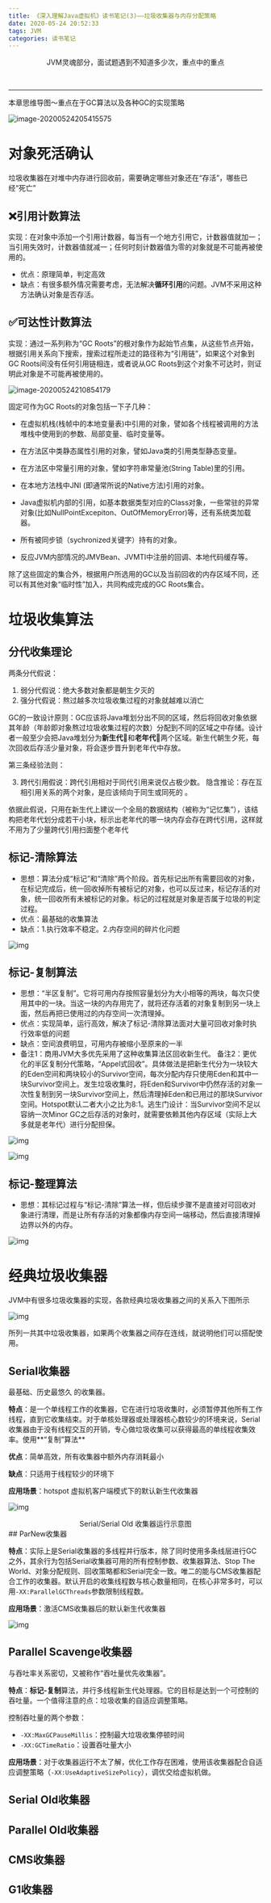 ```yaml
---
title: 《深入理解Java虚拟机》读书笔记(3)——垃圾收集器与内存分配策略
date: 2020-05-24 20:52:33
tags: JVM
categories: 读书笔记
---
```


<center>
  JVM灵魂部分，面试题遇到不知道多少次，重点中的重点
</center>

​	<!--more-->

---

本章思维导图～重点在于GC算法以及各种GC的实现策略

![image-20200524205415575](https://1900-1300387133.cos.ap-chengdu.myqcloud.com/image/image-20200524205415575.png)

# 对象死活确认

垃圾收集器在对堆中内存进行回收前，需要确定哪些对象还在“存活”，哪些已经“死亡”

## ❌引用计数算法

实现：在对象中添加一个引用计数器，每当有一个地方引用它，计数器值就加一；当引用失效时，计数器值就减一；任何时刻计数器值为零的对象就是不可能再被使用的。

- 优点：原理简单，判定高效
- 缺点：有很多额外情况需要考虑，无法解决**循环引用**的问题。JVM不采用这种方法确认对象是否存活。

## ✅可达性计数算法

实现：通过一系列称为“GC Roots”的根对象作为起始节点集，从这些节点开始，根据引用关系向下搜索，搜索过程所走过的路径称为“引用链”，如果这个对象到GC Roots间没有任何引用链相连，或者说从GC Roots到这个对象不可达时，则证明此对象是不可能再被使用的。

![image-20200524210854179](https://1900-1300387133.cos.ap-chengdu.myqcloud.com/image/image-20200524210854179.png)

固定可作为GC Roots的对象包括一下子几种：

- 在虚拟机栈(栈帧中的本地变量表)中引用的对象，譬如各个线程被调用的方法堆栈中使用到的参数、局部变量、临时变量等。

- 在方法区中类静态属性引用的对象，譬如Java类的引用类型静态变量。

- 在方法区中常量引用的对象，譬如字符串常量池(String Table)里的引用。

- 在本地方法栈中JNI (即通常所说的Native方法)引用的对象。

- Java虚拟机内部的引用，如基本数据类型对应的Class对象，一些常驻的异常对象(比如NullPointExcepiton、OutOfMemoryError)等，还有系统类加载器。

- 所有被同步锁（sychronized关键字）持有的对象。
- 反应JVM内部情况的JMVBean、JVMTI中注册的回调、本地代码缓存等。

除了这些固定的集合外，根据用户所选用的GC以及当前回收的内存区域不同，还可以有其他对象“临时性”加入，共同构成完成的GC Roots集合。

# 垃圾收集算法

## 分代收集理论

两条分代假说：

1. 弱分代假说：绝大多数对象都是朝生夕灭的
2. 强分代假说：熬过越多次垃圾收集过程的对象就越难以消亡

GC的一致设计原则：GC应该将Java堆划分出不同的区域，然后将回收对象依据其年龄（年龄即对象熬过垃圾收集过程的次数）分配到不同的区域之中存储。设计者一般至少会把Java堆划分为**新生代**👶和**老年代**👴两个区域。新生代朝生夕死，每次回收后存活少量对象，将会逐步晋升到老年代中存放。

第三条经验法则：

3. 跨代引用假说：跨代引用相对于同代引用来说仅占极少数。
   隐含推论：存在互相引用关系的两个对象，是应该倾向于同生或同死的 。

依据此假说，只用在新生代上建议一个全局的数据结构（被称为“记忆集”），该结构把老年代划分成若干小块，标示出老年代的哪一块内存会存在跨代引用，这样就不用为了少量跨代引用扫面整个老年代

## 标记-清除算法

- 思想：算法分成“标记”和“清除”两个阶段。首先标记出所有需要回收的对象，在标记完成后，统一回收掉所有被标记的对象，也可以反过来，标记存活的对象，统一回收所有未被标记的对象。标记的过程就是对象是否属于垃圾的判定过程。
- 优点：最基础的收集算法
- 缺点：1.执行效率不稳定。2.内存空间的碎片化问题

![img](https://1900-1300387133.cos.ap-chengdu.myqcloud.com/image/989246-20170406161514082-1220415753.jpg)

## 标记-复制算法

- 思想：“半区复制”。它将可用内存按照容量划分为大小相等的两块，每次只使用其中的一块。当这一块的内存用完了，就将还存活着的对象复制到另一块上面，然后再把已使用过的内存空间一次清理掉。
- 优点：实现简单，运行高效，解决了标记-清除算法面对大量可回收对象时执行效率低的问题
- 缺点：空间浪费明显，可用内存被缩小至原来的一半
- 备注1：商用JVM大多优先采用了这种收集算法区回收新生代。
  备注2：更优化的半区复制分代策略，“Appel式回收”。具体做法是把新生代分为一块较大的Eden空间和两块较小的Survivor空间，每次分配内存只使用Eden和其中一块Survivor空间上。发生垃圾收集时，将Eden和Survivor中仍然存活的对象一次性复制到另一块Survivor空间上，然后清理掉Eden和已用过的那块Survivor空间。Hotspot默认二者大小之比为8:1。逃生门设计：当Survivor空间不足以容纳一次Minor GC之后存活的对象时，就需要依赖其他内存区域（实际上大多就是老年代）进行分配担保。

![img](https://1900-1300387133.cos.ap-chengdu.myqcloud.com/image/989246-20170406162053957-592638524.jpg)

![img](https://1900-1300387133.cos.ap-chengdu.myqcloud.com/image/989246-20170406170311707-1412704605.jpg)

## 标记-整理算法

- 思想：其标记过程与“标记-清除”算法一样，但后续步骤不是直接对可回收对象进行清理，而是让所有存活的对象都像内存空间一端移动，然后直接清理掉边界以外的内存。

![img](https://1900-1300387133.cos.ap-chengdu.myqcloud.com/image/989246-20170406162848519-1635773526.jpg)

# 经典垃圾收集器

JVM中有很多垃圾收集器的实现，各款经典垃圾收集器之间的关系入下图所示

![img](https://1900-1300387133.cos.ap-chengdu.myqcloud.com/image/1326194-20181017145352803-1499680295.png)

所列一共其中垃圾收集器，如果两个收集器之间存在连线，就说明他们可以搭配使用。

## Serial收集器

最基础、历史最悠久 的收集器。

**特点**：是一个单线程工作的收集器，它在进行垃圾收集时，必须暂停其他所有工作线程，直到它收集结束。对于单核处理器或处理器核心数较少的环境来说，Serial收集器由于没有线程交互的开销，专心做垃圾收集可以获得最高的单线程收集效率。使用**“复制”算法**

**优点**：简单高效，所有收集器中额外内存消耗最小

**缺点**：只适用于线程较少的环境下

**应用场景**：hotspot 虚拟机客户端模式下的默认新生代收集器

![img](https://1900-1300387133.cos.ap-chengdu.myqcloud.com/image/1326194-20181017164151556-1187071653.png)

<center>
  Serial/Serial Old 收集器运行示意图
</center>
## ParNew收集器

**特点**：实际上是Serial收集器的多线程并行版本，除了同时使用多条线层进行GC之外，其余行为包括Serial收集器可用的所有控制参数、收集器算法、Stop The World、对象分配规则、回收策略都和Serial完全一致。唯二的能与CMS收集器配合工作的收集器。默认开启的收集线程数与核心数量相同，在核心非常多时，可以用`-XX:ParallelGCThreads`参数限制线程数。

**应用场景**：激活CMS收集器后的默认新生代收集器

![img](https://1900-1300387133.cos.ap-chengdu.myqcloud.com/image/1326194-20181017164151556-1187071653-20200525211040551.png)

## Parallel Scavenge收集器

与吞吐率关系密切，又被称作“吞吐量优先收集器”。

**特点**：**标记-复制**算法，并行多线程新生代处理器。它的目标是达到一个可控制的吞吐量。一个值得注意的点：垃圾收集的自适应调整策略。

控制吞吐量的两个参数：

- `-XX:MaxGCPauseMillis`：控制最大垃圾收集停顿时间
- `-XX:GCTimeRatio`：设置吞吐量大小

**应用场景**：对于收集器运行不太了解，优化工作存在困难，使用该收集器配合自适应调整策略（`-XX:UseAdaptiveSizePolicy`），调优交给虚拟机做。

## Serial Old收集器

## Parallel Old收集器

## CMS收集器

## G1收集器